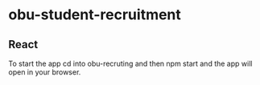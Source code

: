 # obu-student-recruitment

## React
To start the app cd into obu-recruting and then npm start and the app will open in your browser.